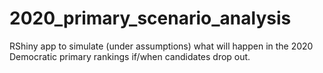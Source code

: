 # 2020_primary_scenario_analysis
RShiny app to simulate (under assumptions) what will happen in the 2020 Democratic primary rankings if/when candidates drop out.
